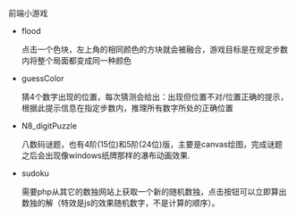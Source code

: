 前端小游戏

- flood

  点击一个色块，左上角的相同颜色的方块就会被融合，游戏目标是在规定步数内将整个局面都变成同一种颜色

- guessColor

  猜4个数字出现的位置，每次猜测会给出：出现但位置不对/位置正确的提示，根据此提示信息在指定步数内，推理所有数字所处的正确位置

- N8_digitPuzzle

  八数码谜题，也有4阶(15位)和5阶(24位)版，主要是canvas绘图，完成谜题之后会出现像windows纸牌那样的瀑布动画效果.

- sudoku

  需要php从其它的数独网站上获取一个新的随机数独，点击按钮可以立即算出数独的解（特效是js的效果随机数字，不是计算的顺序）。